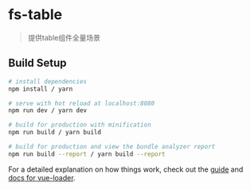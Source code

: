#  fs-table

> 提供table组件全量场景

## Build Setup

``` bash
# install dependencies
npm install / yarn

# serve with hot reload at localhost:8080
npm run dev / yarn dev

# build for production with minification
npm run build / yarn build

# build for production and view the bundle analyzer report
npm run build --report / yarn build --report
```

For a detailed explanation on how things work, check out the [guide](http://vuejs-templates.github.io/webpack/) and [docs for vue-loader](http://vuejs.github.io/vue-loader).
